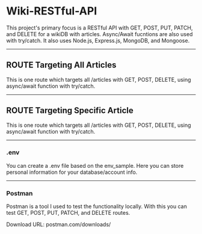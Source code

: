 # Wiki-RESTful-API

This project's primary focus is a RESTful API with GET, POST, PUT, PATCH, and DELETE for a wikiDB with articles. Async/Await fucntions are also used with try/catch. It also uses Node.js, Express.js, MongoDB, and Mongoose. 

---

## ROUTE Targeting All Articles

This is one route which targets all /articles with GET, POST, DELETE, using async/await function with try/catch.

---

## ROUTE Targeting Specific Article
This is one route which targets all /articles with GET, POST, DELETE, using async/await function with try/catch.

---

### .env

You can create a .env file based on the env_sample. Here you can store personal information for your database/account info.

---

### Postman
Postman is a tool I used to test the functionality locally. With this you can test GET, POST, PUT, PATCH, and DELETE routes.

Download URL: postman.com/downloads/